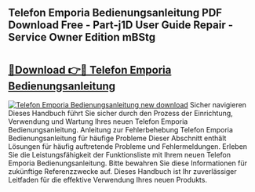 ## Telefon Emporia Bedienungsanleitung PDF Download Free - Part-j1D User Guide Repair - Service Owner Edition mBStg

# <h2><a href="http://df5ksb.blite.top/?on=Telefon+Emporia+Bedienungsanleitung">🔗Download 👉🔴 Telefon Emporia Bedienungsanleitung</a></h2>

[![Telefon Emporia Bedienungsanleitung new download](https://i.imgur.com/lujVjoI.png)](http://df5ksb.blite.top/?on=Telefon+Emporia+Bedienungsanleitung)
Sicher navigieren Dieses Handbuch führt Sie sicher durch den Prozess der Einrichtung, Verwendung und Wartung Ihres neuen Telefon Emporia Bedienungsanleitung. Anleitung zur Fehlerbehebung Telefon Emporia Bedienungsanleitung für häufige Probleme Dieser Abschnitt enthält Lösungen für häufig auftretende Probleme und Fehlermeldungen. Erleben Sie die Leistungsfähigkeit der Funktionsliste mit Ihrem neuen Telefon Emporia Bedienungsanleitung. Bitte bewahren Sie diese Informationen für zukünftige Referenzzwecke auf. Dieses Handbuch ist Ihr zuverlässiger Leitfaden für die effektive Verwendung Ihres neuen Produkts.
